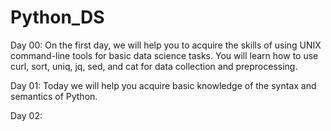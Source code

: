# Python_DS

Day 00: 
On the first day, we will help you to acquire the skills of using UNIX command-line tools for basic data science tasks. You will learn how to use curl, sort, uniq, jq, sed, and cat for data collection and preprocessing.

Day 01:
Today we will help you acquire basic knowledge of the syntax and semantics of Python.

Day 02:
